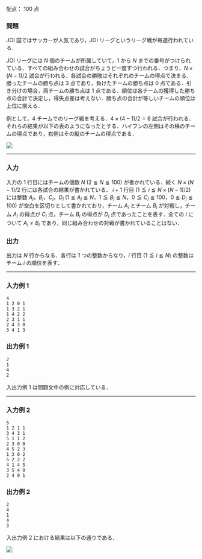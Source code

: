 配点： $100$ 点

### 問題
JOI 国ではサッカーが人気であり，JOI リーグというリーグ戦が毎週行われている．

JOI リーグには $N$ 個のチームが所属していて，$1$ から $N$ までの番号がつけられている．すべての組み合わせの試合がちょうど一度ずつ行われる．つまり，$N \times (N - 1) / 2$ 試合が行われる．各試合の勝敗はそれぞれのチームの得点で決まる．勝ったチームの勝ち点は $3$ 点であり，負けたチームの勝ち点は $0$ 点である．引き分けの場合，両チームの勝ち点は $1$ 点である．順位は各チームの獲得した勝ち点の合計で決定し，得失点差は考えない．勝ち点の合計が等しいチームの順位は上位に揃える．

例として，$4$ チームでのリーグ戦を考える．$4 \times (4 - 1) / 2 = 6$ 試合が行われる．それらの結果が以下の表のようになったとする．ハイフンの左側はその横のチームの得点であり，右側はその縦のチームの得点である．

![](https://img.atcoder.jp/joi2012yo/2012-yo-t2-fig1.png)

---

### 入力
入力の $1$ 行目にはチームの個数 $N$ ($2 \leqq N \leqq 100$) が書かれている．続く $N \times (N - 1) / 2$ 行には各試合の結果が書かれている． $i + 1$ 行目 ($1 \leqq i \leqq N \times (N - 1) / 2$) には整数 $A_i，B_i，C_i，D_i$ ($1 \leqq A_i \leqq N$，$1 \leqq B_i \leqq N$，$0 \leqq C_i \leqq 100$，$0 \leqq D_i \leqq 100$) が空白を区切りとして書かれており，チーム $A_i$ とチーム $B_i$ が対戦し，チーム $A_i$ の得点が $C_i$ 点，チーム $B_i$ の得点が $D_i$ 点であったことを表す．全ての $i$ について $A_i \neq B_i$ であり，同じ組み合わせの対戦が書かれていることはない．

### 出力
出力は $N$ 行からなる．各行は $1$ つの整数からなり，$i$ 行目 ($1 \leqq i \leqq N$) の整数はチーム $i$ の順位を表す．

---

### 入力例 1
~~~
4
1 2 0 1
1 3 2 1
1 4 2 2
2 3 1 1
2 4 3 0
3 4 1 3
~~~

### 出力例 1
~~~
2
1
4
2
~~~

入出力例 $1$ は問題文中の例に対応している．

---

### 入力例 2
~~~
5
1 2 1 1
3 4 3 1
5 1 1 2
2 3 0 0
4 5 2 3
1 3 0 2
5 2 2 2
4 1 4 5
3 5 4 0
2 4 0 1
~~~

### 出力例 2
~~~
2
4
1
4
3
~~~

入出力例 $2$ における結果は以下の通りである．

![](https://img.atcoder.jp/joi2012yo/2012-yo-t2-fig2.png)

